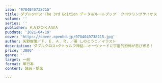 ```yaml
---
isbn: '9784040738215'
title: ダブルクロス The 3rd Edition データ＆ルールブック  クロウリングケイオス
volume: ''
series: ''
publisher: ＫＡＤＯＫＡＷＡ
pubdate: '2021-04-19'
cover: 'https://cover.openbd.jp/9784040738215.jpg'
author: 矢野俊策／Ｆ．Ｅ．Ａ．Ｒ．／著 しのとうこ／イラスト
description: ダブルクロス×クトゥルフ神話――オーヴァードに宇宙的恐怖が忍び寄る！
price: '3800'
genre: ''
target: 一般
format: 単行本
content: 諸芸・娯楽

---
```


